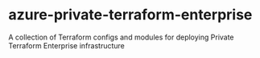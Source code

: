 # azure-private-terraform-enterprise

A collection of Terraform configs and modules for deploying Private Terraform Enterprise
infrastructure